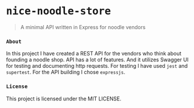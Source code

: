 # <kbd>nice-noodle-store</kbd>
> A minimal API written in Express for noodle vendors
### `About`
In this project I have created a REST API for the vendors who think about founding a noodle shop. API has a lot of features. And it utilizes Swagger UI for testing and documenting http requests. For testing I have used `jest` and `supertest`. For the API building I chose `expressjs`.
### `License`
This project is licensed under the MIT LICENSE.
